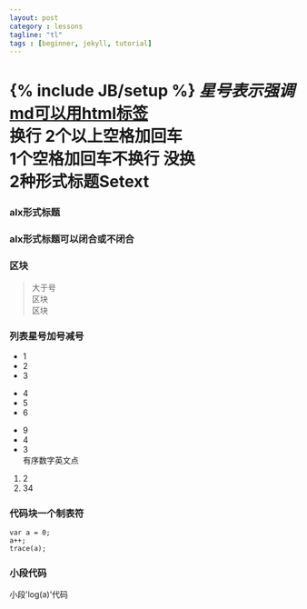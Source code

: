 ```yaml
---
layout: post
category : lessons
tagline: "tl"
tags : [beginner, jekyll, tutorial]
---
```

{% include JB/setup %}
*星号表示强调*  
<a href="http://g.cn">md可以用html标签</a>  
换行 2个以上空格加回车  
1个空格加回车不换行 
没换  
2种形式标题Setext  
=================  
### alx形式标题  
### alx形式标题可以闭合或不闭合 #  
  
### 区块 #  
> 大于号  
> 区块  
> 区块  

### 列表星号加号减号  
* 1  
* 2  
* 3  
+ 4  
+ 5  
+ 6  
- 9  
- 4  
- 3  
有序数字英文点  
1. 2  
2. 34  
### 代码块一个制表符 ##  

    var a = 0;
    a++;
    trace(a);

###  小段代码 ##
小段'log(a)'代码







